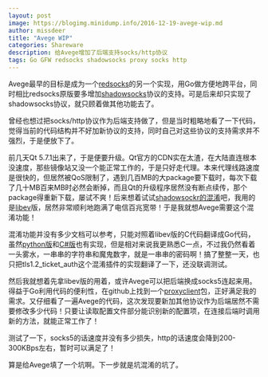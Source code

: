```yaml
---
layout: post
image: https://blogimg.minidump.info/2016-12-19-avege-wip.md
author: missdeer
title: "Avege WIP"
categories: Shareware
description: 给Avege增加了后端支持socks/http协议
tags: Go GFW redsocks shadowsocks proxy socks http
---
```


Avege最早的目标是成为一个[redsocks](https://github.com/darkk/redsocks)的另一个实现，用Go做方便地跨平台，同时相比redsocks原版要多增加[shadowsocks](http://shadowsocks.org/en/spec/protocol.html)协议的支持。可是后来却只实现了shadowsocks协议，就只顾着做其他功能去了。

曾经也想过把socks/http协议作为后端支持做了，但是当时粗略地看了一下代码，觉得当前的代码结构并不好加新协议的支持，同时自己对这些协议的支持需求并不强烈，于是便放下了。

前几天Qt 5.7.1出来了，于是便要升级。Qt官方的CDN实在太渣，在大陆直连根本没速度，那些镜像站又没一个能正常工作的，于是只好走代理。本来代理线路速度是很快的，但居然被QoS限制了，遇到几百MB的大package要下载时，每次下载了几十MB百来MB时必然会断掉，而且Qt的升级程序居然没有断点续传，那个package得重新下载，屡试不爽！后来想着试试[shadowsockr的混淆](https://github.com/breakwa11/shadowsocks-rss/blob/master/ssr.md)吧，我用的是[libev](https://github.com/breakwa11/shadowsocks-libev)版，居然非常顺利地跑满了电信百兆宽带！于是我就想Avege需要这个混淆功能！

混淆功能并没有多少文档可以参考，只能对照着libev版的C代码翻译成Go代码，虽然[python版](https://github.com/breakwa11/shadowsocks/tree/manyuser)和[C#版](https://github.com/breakwa11/shadowsocks-csharp/releases)也有实现，但是相对来说我更熟悉C一点，不过我仍然看着一头雾水，一串串的字符串和魔鬼数字，就是一串串的密码啊！搞了整整一天，也只把tls1.2_ticket_auth这个混淆插件的实现翻译了一下，还没联调测试。

然后我就想着先拿libev版的用着，或许Avege可以把后端换成socks5连起来用。得益于Go利用代码的便利性，在github上找到一个[proxyclient](https://github.com/GameXG/ProxyClient)包，正好满足我的需求。又仔细看了一遍Avege的代码，这次发现要新加其他协议作为后端居然不需要修改多少代码！只要让读取配置文件部分能识别新的配置项，在连接后端时调用新的方法，就能正常工作了！

测试了一下，socks5的话速度并没有多少损失，http的话速度会降到200-300KBps左右，暂时可以满足了！

算是给Avege填了一个坑啊。下一步就是坑混淆的坑了。